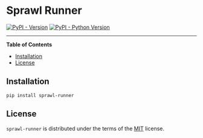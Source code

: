 # Sprawl Runner

[![PyPI - Version](https://img.shields.io/pypi/v/sprawl-runner.svg)](https://pypi.org/project/sprawl-runner)
[![PyPI - Python Version](https://img.shields.io/pypi/pyversions/sprawl-runner.svg)](https://pypi.org/project/sprawl-runner)

-----

**Table of Contents**

- [Installation](#installation)
- [License](#license)

## Installation

```console
pip install sprawl-runner
```

## License

`sprawl-runner` is distributed under the terms of the [MIT](https://spdx.org/licenses/MIT.html) license.
